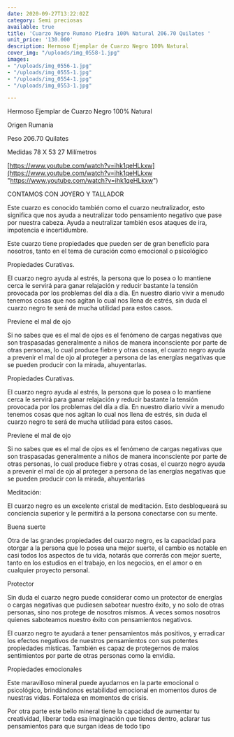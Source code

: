 ```yaml
---
date: 2020-09-27T13:22:02Z
category: Semi preciosas
available: true
title: 'Cuarzo Negro Rumano Piedra 100% Natural 206.70 Quilates '
unit_price: '130.000'
description: Hermoso Ejemplar de Cuarzo Negro 100% Natural
cover_img: "/uploads/img_0558-1.jpg"
images:
- "/uploads/img_0556-1.jpg"
- "/uploads/img_0555-1.jpg"
- "/uploads/img_0554-1.jpg"
- "/uploads/img_0553-1.jpg"

---
```

Hermoso Ejemplar de Cuarzo Negro 100% Natural

Origen Rumanía 

Peso 206.70 Quilates 

Medidas 78 X 53 27 Milímetros 

[https://www.youtube.com/watch?v=ihk1qeHLkxw](https://www.youtube.com/watch?v=ihk1qeHLkxw "https://www.youtube.com/watch?v=ihk1qeHLkxw")

CONTAMOS CON JOYERO Y TALLADOR

Este cuarzo es conocido también como el cuarzo neutralizador, esto significa que nos ayuda a neutralizar todo pensamiento negativo que pase por nuestra cabeza. Ayuda a neutralizar también esos ataques de ira, impotencia e incertidumbre.

Este cuarzo tiene propiedades que pueden ser de gran beneficio para nosotros, tanto en el tema de curación como emocional o psicológico

Propiedades Curativas. 

El cuarzo negro ayuda al estrés, la persona que lo posea o lo mantiene cerca le servirá para ganar relajación y reducir bastante la tensión provocada por los problemas del día a día. En nuestro diario vivir a menudo tenemos cosas que nos agitan lo cual nos llena de estrés, sin duda el cuarzo negro te será de mucha utilidad para estos casos.

Previene el mal de ojo

Si no sabes que es el mal de ojos es el fenómeno de cargas negativas que son traspasadas generalmente a niños de manera inconsciente por parte de otras personas, lo cual produce fiebre y otras cosas, el cuarzo negro ayuda a prevenir el mal de ojo al proteger a persona de las energías negativas que se pueden producir con la mirada, ahuyentarlas.

Propiedades Curativas. 

El cuarzo negro ayuda al estrés, la persona que lo posea o lo mantiene cerca le servirá para ganar relajación y reducir bastante la tensión provocada por los problemas del día a día. En nuestro diario vivir a menudo tenemos cosas que nos agitan lo cual nos llena de estrés, sin duda el cuarzo negro te será de mucha utilidad para estos casos.

Previene el mal de ojo

Si no sabes que es el mal de ojos es el fenómeno de cargas negativas que son traspasadas generalmente a niños de manera inconsciente por parte de otras personas, lo cual produce fiebre y otras cosas, el cuarzo negro ayuda a prevenir el mal de ojo al proteger a persona de las energías negativas que se pueden producir con la mirada, ahuyentarlas

Meditación:

El cuarzo negro es un excelente cristal de meditación. Esto desbloqueará su conciencia superior y le permitirá a la persona conectarse con su mente.

Buena suerte

Otra de las grandes propiedades del cuarzo negro, es la capacidad para otorgar a la persona que lo posea una mejor suerte, el cambio es notable en casi todos los aspectos de tu vida, notarás que correrás con mejor suerte, tanto en los estudios en el trabajo, en los negocios, en el amor o en cualquier proyecto personal.

Protector

Sin duda el cuarzo negro puede considerar como un protector de energías o cargas negativas que pudiesen sabotear nuestro éxito, y no solo de otras personas, sino nos protege de nosotros mismos. A veces somos nosotros quienes saboteamos nuestro éxito con pensamientos negativos.

El cuarzo negro te ayudará a tener pensamientos más positivos, y erradicar los efectos negativos de nuestros pensamientos con sus potentes propiedades místicas. También es capaz de protegernos de malos sentimientos por parte de otras personas como la envidia.

Propiedades emocionales 

Este maravilloso mineral puede ayudarnos en la parte emocional o psicológico, brindándonos estabilidad emocional en momentos duros de nuestras vidas. Fortaleza en momentos de crisis.

Por otra parte este bello mineral tiene la capacidad de aumentar tu creatividad, liberar toda esa imaginación que tienes dentro, aclarar tus pensamientos para que surgan ideas de todo tipo